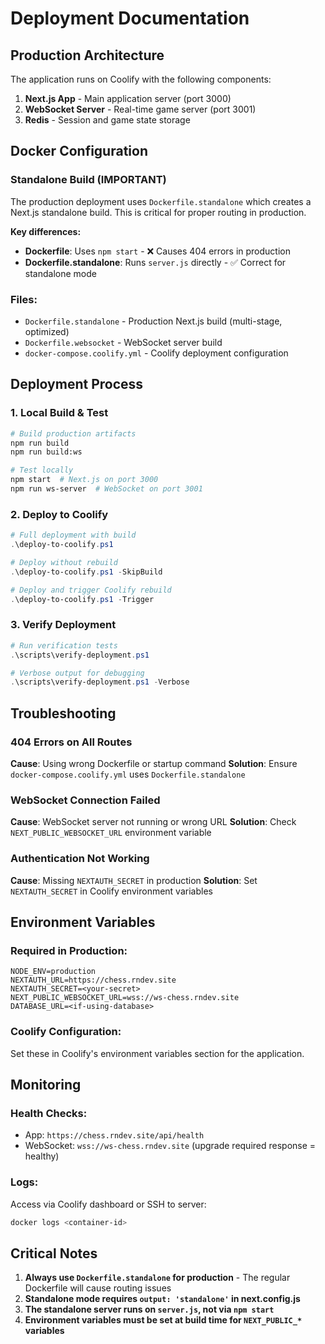 # Deployment Documentation

## Production Architecture

The application runs on Coolify with the following components:

1. **Next.js App** - Main application server (port 3000)
2. **WebSocket Server** - Real-time game server (port 3001)
3. **Redis** - Session and game state storage

## Docker Configuration

### Standalone Build (IMPORTANT)

The production deployment uses `Dockerfile.standalone` which creates a Next.js standalone build. This is critical for proper routing in production.

**Key differences:**

- **Dockerfile**: Uses `npm start` - ❌ Causes 404 errors in production
- **Dockerfile.standalone**: Runs `server.js` directly - ✅ Correct for standalone mode

### Files:

- `Dockerfile.standalone` - Production Next.js build (multi-stage, optimized)
- `Dockerfile.websocket` - WebSocket server build
- `docker-compose.coolify.yml` - Coolify deployment configuration

## Deployment Process

### 1. Local Build & Test

```bash
# Build production artifacts
npm run build
npm run build:ws

# Test locally
npm start  # Next.js on port 3000
npm run ws-server  # WebSocket on port 3001
```

### 2. Deploy to Coolify

```powershell
# Full deployment with build
.\deploy-to-coolify.ps1

# Deploy without rebuild
.\deploy-to-coolify.ps1 -SkipBuild

# Deploy and trigger Coolify rebuild
.\deploy-to-coolify.ps1 -Trigger
```

### 3. Verify Deployment

```powershell
# Run verification tests
.\scripts\verify-deployment.ps1

# Verbose output for debugging
.\scripts\verify-deployment.ps1 -Verbose
```

## Troubleshooting

### 404 Errors on All Routes

**Cause**: Using wrong Dockerfile or startup command
**Solution**: Ensure `docker-compose.coolify.yml` uses `Dockerfile.standalone`

### WebSocket Connection Failed

**Cause**: WebSocket server not running or wrong URL
**Solution**: Check `NEXT_PUBLIC_WEBSOCKET_URL` environment variable

### Authentication Not Working

**Cause**: Missing `NEXTAUTH_SECRET` in production
**Solution**: Set `NEXTAUTH_SECRET` in Coolify environment variables

## Environment Variables

### Required in Production:

```env
NODE_ENV=production
NEXTAUTH_URL=https://chess.rndev.site
NEXTAUTH_SECRET=<your-secret>
NEXT_PUBLIC_WEBSOCKET_URL=wss://ws-chess.rndev.site
DATABASE_URL=<if-using-database>
```

### Coolify Configuration:

Set these in Coolify's environment variables section for the application.

## Monitoring

### Health Checks:

- App: `https://chess.rndev.site/api/health`
- WebSocket: `wss://ws-chess.rndev.site` (upgrade required response = healthy)

### Logs:

Access via Coolify dashboard or SSH to server:

```bash
docker logs <container-id>
```

## Critical Notes

1. **Always use `Dockerfile.standalone` for production** - The regular Dockerfile will cause routing issues
2. **Standalone mode requires `output: 'standalone'` in next.config.js**
3. **The standalone server runs on `server.js`, not via `npm start`**
4. **Environment variables must be set at build time for `NEXT_PUBLIC_*` variables**
